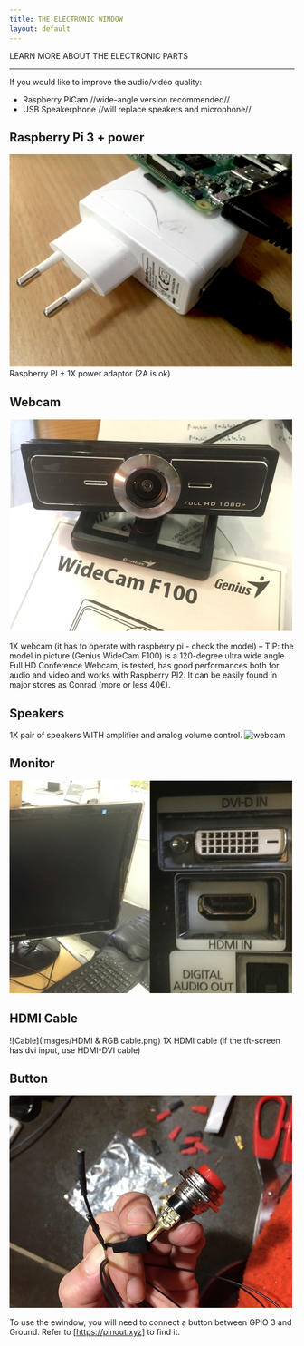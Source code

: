 ```yaml
---
title: THE ELECTRONIC WINDOW
layout: default
---
```


LEARN MORE ABOUT THE ELECTRONIC PARTS

---
If you would like to improve the audio/video quality:
- Raspberry PiCam //wide-angle version recommended//
- USB Speakerphone //will replace speakers and microphone//


## Raspberry Pi 3 + power
![raspberrypi](images/RASPBERRYPI.png)
Raspberry PI + 1X power adaptor (2A is ok)

## Webcam
![webcam](images/WEBCAM.png)

1X webcam (it has to operate with raspberry pi - check the model) – TIP: the model in picture (Genius WideCam F100) is a 120-degree ultra wide angle Full HD Conference Webcam, is tested, has good performances both for audio and video and works with Raspberry PI2. It can be easily found in major stores as Conrad (more or less 40€).

## Speakers
1X pair of speakers WITH amplifier and analog volume control. 
![webcam](images/SPEAKERS.png)


## Monitor
![Monitor](images/MONITOR.png)

## HDMI Cable
![Cable](images/HDMI & RGB cable.png)
1X HDMI cable (if the tft-screen has dvi input, use HDMI-DVI cable)

## Button
![Mutton](images/button_500px.jpg)

To use the ewindow, you will need to connect a button between GPIO 3 and Ground. Refer to [https://pinout.xyz] to find it.
